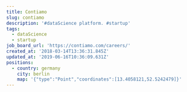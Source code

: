 ```yaml
---
title: Contiamo
slug: contiamo
description: '#dataScience platform. #startup'
tags:
  - dataScience
  - startup
job_board_url: 'https://contiamo.com/careers/'
created_at: '2018-03-14T13:36:31.845Z'
updated_at: '2019-06-16T10:36:09.631Z'
positions:
  - country: germany
    city: berlin
    map: '{"type":"Point","coordinates":[13.4058121,52.5242479]}'
---
```


